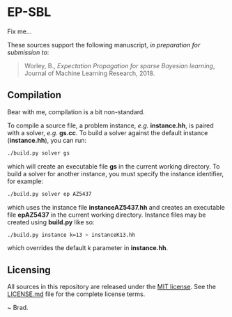 
# EP-SBL

Fix me...

These sources support the following manuscript, _in preparation for
submission to_:

> Worley, B., _Expectation Propagation for sparse Bayesian learning_,
> Journal of Machine Learning Research, 2018.

## Compilation

Bear with me, compilation is a bit non-standard.

To compile a source file, a problem instance, _e.g._ __instance.hh__, is
paired with a solver, _e.g._ __gs.cc__. To build a solver against the
default instance (__instance.hh__), you can run:

```bash
./build.py solver gs
```
which will create an executable file __gs__ in the current working
directory. To build a solver for another instance, you must specify
the instance identifier, for example:

```bash
./build.py solver ep AZ5437
```
which uses the instance file __instanceAZ5437.hh__ and creates an
executable file __epAZ5437__ in the current working directory.
Instance files may be created using __build.py__ like so:

```bash
./build.py instance k=13 > instanceK13.hh
```
which overrides the default _k_ parameter in __instance.hh__.

## Licensing

All sources in this repository are released under the
[MIT license](https://opensource.org/licenses/MIT). See the
[LICENSE.md](LICENSE.md) file for the complete license terms.

~ Brad.

